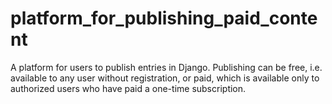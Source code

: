 # platform_for_publishing_paid_content
A platform for users to publish entries in Django. Publishing can be free, i.e. available to any user without registration, or paid, which is available only to authorized users who have paid a one-time subscription.
